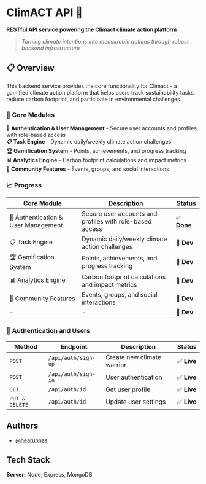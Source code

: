 # ClimACT API 🌱

**RESTful API service powering the Climact climate action platform**

> *Turning climate intentions into measurable actions through robust backend infrastructure*

## 📋 Overview

This backend service provides the core functionality for Climact - a gamified climate action platform that helps users track sustainability tasks, reduce carbon footprint, and participate in environmental challenges.
###
### 🎯 Core Modules

**🔐 Authentication & User Management** - Secure user accounts and profiles with role-based access  
**📋 Task Engine** - Dynamic daily/weekly climate action challenges  
**🏆 Gamification System** - Points, achievements, and progress tracking  
**📊 Analytics Engine** - Carbon footprint calculations and impact metrics  
**👥 Community Features** - Events, groups, and social interactions  

###
###  📈 Progress

| Core Module                         | Description                                              | Status           |
|-------------------------------------|----------------------------------------------------------|------------------|
| 🔐 Authentication & User Management | Secure user accounts and profiles with role-based access | ✅ **Done**       |
| 📋 Task Engine                      | Dynamic daily/weekly climate action challenges           | 🚧 **Dev**       |
| 🏆 Gamification System              | Points, achievements, and progress tracking              | 🚧 **Dev**       |
| 📊 Analytics Engine                 | Carbon footprint calculations and impact metrics         | 🚧 **Dev**       |
| 👥 Community Features               | Events, groups, and social interactions                  | 🚧 **Dev**       |
| -                                   | -                                                        | 🚧 **Dev**       |

###
### 🔐 Authentication and Users

| Method         | Endpoint            | Description                 | Status       |
|----------------|---------------------|-----------------------------|--------------|
| `POST`         | `/api/auth/sign-up` | Create new climate warrior  | ✅ **Live**   |
| `POST`         | `/api/auth/sign-in` | User authentication         | ✅ **Live**   |
| `GET`          | `/api/auth/id`      | Get user profile            | ✅ **Live**   |
| `PUT & DELETE` | `/api/auth/id`      | Update user settings        | ✅ **Live**   |


###
## Authors

- [@hearunnas](https://www.github.com/hrnns-ti)


###
## Tech Stack
**Server:** Node, Express, MongoDB